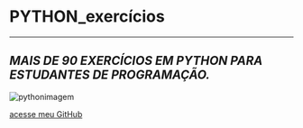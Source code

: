 # PYTHON_exercícios
***
## _*MAIS DE 90 EXERCÍCIOS EM **PYTHON** PARA ESTUDANTES DE PROGRAMAÇÃO.*_


![pythonimagem](https://user-images.githubusercontent.com/109567620/180674198-2f48e315-2f65-414f-832a-54c4d7693555.jpg)


[acesse meu GitHub](https://felipenery94.github.io)

